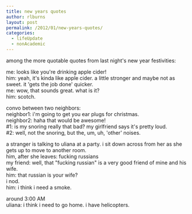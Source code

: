 ```yaml
---
title: new years quotes
author: rlburns
layout: post
permalink: /2012/01/new-years-quotes/
categories:
  - lifeUpdate
  - nonAcademic
---
```

among the more quotable quotes from last night's new year festivities:

me: looks like you're drinking apple cider!  
him: yeah, it's kinda like apple cider. a little stronger and maybe not as sweet. it 'gets the job done' quicker.  
me: wow, that sounds great. what is it?  
him: scotch.

convo between two neighbors:  
neighbor1: i'm going to get you ear plugs for christmas.  
neighbor2: haha that would be awesome!  
\#1: is my snoring really that bad? my girlfriend says it's pretty loud.  
\#2: well, not the snoring, but the, um, uh, 'other' noises.

a stranger is talking to uliana at a party. i sit down across from her as she gets up to move to another room.  
him, after she leaves: fucking russians  
my friend: well, that "fucking russian" is a very good friend of mine and his wife.  
him: that russian is your wife?  
i nod.  
him: i think i need a smoke.

around 3:00 AM  
uliana: i think i need to go home. i have helicopters.